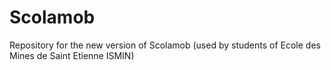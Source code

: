 Scolamob
========

Repository for the new version of Scolamob (used by students of Ecole des Mines de Saint Etienne ISMIN)
